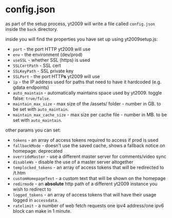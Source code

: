 # config.json

as part of the setup process, yt2009 will write a file called `config.json` inside the `back` directory.

inside you will find the properties you have set up using yt2009setup.js:

- `port` - the port HTTP yt2009 will use
- `env` - the environment (dev/prod)
- `useSSL` - whether SSL (https) is used
- `SSLCertPath` - SSL cert
- `SSLKeyPath` - SSL private key
- `SSLPort` - the port HTTP**s** yt2009 will use
- `ip` - the IP address used for paths that need to have it hardcoded (e.g. gdata endpoints)
- `auto_maintain` - automatically maintains space used by yt2009. toggle false: `true/false`.
- `maintain_max_size` - max size of the /assets/ folder - number in GB. to be set with `auto_maintain`.
- `maintain_max_cache_size` - max size per cache file - number in MB. to be set with `auto_maintain`.

other params you can set:

- `tokens` - an array of access tokens required to access if prod is used
- `fallbackMode` - doesn't use the saved cache, shows a fallback notice on homepage. deprecated
- `overrideMaster` - use a different master server for comments/video sync
- `disableWs` - disable the use of a master server altogether
- `templocked_tokens` - an array of access tokens that will be redirected to /t.htm
- `customHomepageText` - a custom text that will be shown on the homepage
- `redirmode` - an **absolute** http path of a different yt2009 instance you wish to redirect to
- `logged_tokens` - an array of access tokens that will have their usage logged in `accessdata`.
- `ratelimit` - a number of web fetch requests one ipv4 address/one ipv6 block can make in 1 minute.